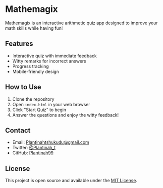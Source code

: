 # Mathemagix

Mathemagix is an interactive arithmetic quiz app designed to improve your math skills while having fun!

## Features

- Interactive quiz with immediate feedback
- Witty remarks for incorrect answers
- Progress tracking
- Mobile-friendly design

## How to Use

1. Clone the repository
2. Open `index.html` in your web browser
3. Click "Start Quiz" to begin
4. Answer the questions and enjoy the witty feedback!

## Contact

- Email: Plantinahtshukudu@gmail.com
- Twitter: [@Plantinah_t](https://twitter.com/Plantinah_t)
- GitHub: [Plantinah99](https://github.com/Plantinah99)

## License

This project is open source and available under the [MIT License](LICENSE).
